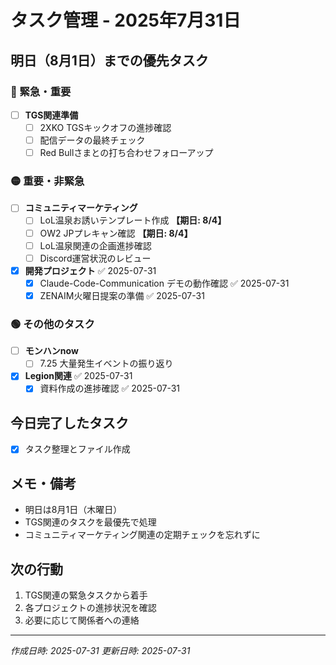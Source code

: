 # タスク管理 - 2025年7月31日

## 明日（8月1日）までの優先タスク

### 🔴 緊急・重要
- [ ] **TGS関連準備**
  - [ ] 2XKO TGSキックオフの進捗確認
  - [ ] 配信データの最終チェック
  - [ ] Red Bullさまとの打ち合わせフォローアップ

### 🟡 重要・非緊急
- [ ] **コミュニティマーケティング**
  - [ ] LoL温泉お誘いテンプレート作成 **【期日: 8/4】**
  - [ ] OW2 JPプレキャン確認 **【期日: 8/4】**
  - [ ] LoL温泉関連の企画進捗確認
  - [ ] Discord運営状況のレビュー
  
- [x] **開発プロジェクト** ✅ 2025-07-31
  - [x] Claude-Code-Communication デモの動作確認 ✅ 2025-07-31
  - [x] ZENAIM火曜日提案の準備 ✅ 2025-07-31

### 🟢 その他のタスク
- [ ] **モンハンnow**
  - [ ] 7.25 大量発生イベントの振り返り
  
- [x] **Legion関連** ✅ 2025-07-31
  - [x] 資料作成の進捗確認 ✅ 2025-07-31

## 今日完了したタスク
- [x] タスク整理とファイル作成

## メモ・備考
- 明日は8月1日（木曜日）
- TGS関連のタスクを最優先で処理
- コミュニティマーケティング関連の定期チェックを忘れずに

## 次の行動
1. TGS関連の緊急タスクから着手
2. 各プロジェクトの進捗状況を確認
3. 必要に応じて関係者への連絡

---
*作成日時: 2025-07-31*
*更新日時: 2025-07-31*